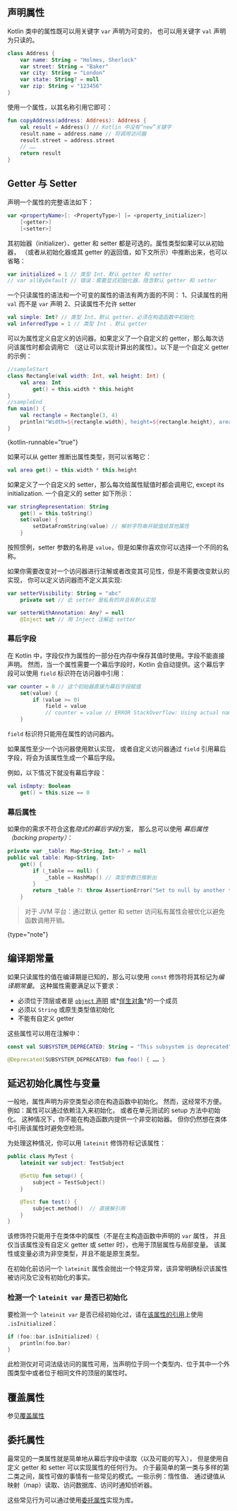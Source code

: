 [//]: # (title: 属性)

## 声明属性

Kotlin 类中的属性既可以用关键字 `var` 声明为可变的， 也可以用关键字 `val` 声明为只读的。

```kotlin
class Address {
    var name: String = "Holmes, Sherlock"
    var street: String = "Baker"
    var city: String = "London"
    var state: String? = null
    var zip: String = "123456"
}
```

使用一个属性，以其名称引用它即可：

```kotlin
fun copyAddress(address: Address): Address {
    val result = Address() // Kotlin 中没有“new”关键字
    result.name = address.name // 将调用访问器
    result.street = address.street
    // ……
    return result
}
```

## Getter 与 Setter

声明一个属性的完整语法如下：

```kotlin
var <propertyName>[: <PropertyType>] [= <property_initializer>]
    [<getter>]
    [<setter>]
```

其初始器（initializer）、getter 和 setter 都是可选的。属性类型如果可以从初始器，
（或者从初始化器或其 getter 的返回值，如下文所示）中推断出来，也可以省略：

```kotlin
var initialized = 1 // 类型 Int、默认 getter 和 setter
// var allByDefault // 错误：需要显式初始化器，隐含默认 getter 和 setter
```

一个只读属性的语法和一个可变的属性的语法有两方面的不同：
1、只读属性的用 `val` 而不是 `var` 声明 2、只读属性不允许 setter

```kotlin
val simple: Int? // 类型 Int、默认 getter、必须在构造函数中初始化
val inferredType = 1 // 类型 Int 、默认 getter
```

可以为属性定义自定义的访问器。如果定义了一个自定义的 getter，那么每次访问该属性时都会调用它
（这让可以实现计算出的属性）。以下是一个自定义 getter 的示例：

```kotlin
//sampleStart
class Rectangle(val width: Int, val height: Int) {
    val area: Int
        get() = this.width * this.height
}
//sampleEnd
fun main() {
    val rectangle = Rectangle(3, 4)
    println("Width=${rectangle.width}, height=${rectangle.height}, area=${rectangle.area}")
}
```
{kotlin-runnable="true"}

如果可以从 getter 推断出属性类型，则可以省略它：

```kotlin
val area get() = this.width * this.height
```

如果定义了一个自定义的 setter，那么每次给属性赋值时都会调用它, except its initialization.
一个自定义的 setter 如下所示：

```kotlin
var stringRepresentation: String
    get() = this.toString()
    set(value) {
        setDataFromString(value) // 解析字符串并赋值给其他属性
    }
```

按照惯例，setter 参数的名称是 `value`，但是如果你喜欢你可以选择一个不同的名称。

如果你需要改变对一个访问器进行注解或者改变其可见性，但是不需要改变默认的实现，
你可以定义访问器而不定义其实现:

```kotlin
var setterVisibility: String = "abc"
    private set // 此 setter 是私有的并且有默认实现

var setterWithAnnotation: Any? = null
    @Inject set // 用 Inject 注解此 setter
```

### 幕后字段

在 Kotlin 中，字段仅作为属性的一部分在内存中保存其值时使用。字段不能直接声明。
然而，当一个属性需要一个幕后字段时，Kotlin 会自动提供。这个幕后字段可以使用
`field` 标识符在访问器中引用：

```kotlin
var counter = 0 // 这个初始器直接为幕后字段赋值
    set(value) {
        if (value >= 0)
            field = value
            // counter = value // ERROR StackOverflow: Using actual name 'counter' would make setter recursive
    }
```

`field` 标识符只能用在属性的访问器内。

如果属性至少一个访问器使用默认实现，
或者自定义访问器通过 `field` 引用幕后字段，将会为该属性生成一个幕后字段。

例如，以下情况下就没有幕后字段：

```kotlin
val isEmpty: Boolean
    get() = this.size == 0
```

### 幕后属性

如果你的需求不符合这套*隐式的幕后字段*方案， 那么总可以使用
*幕后属性（backing property）*：

```kotlin
private var _table: Map<String, Int>? = null
public val table: Map<String, Int>
    get() {
        if (_table == null) {
            _table = HashMap() // 类型参数已推断出
        }
        return _table ?: throw AssertionError("Set to null by another thread")
    }
```

> 对于 JVM 平台：通过默认 getter 和 setter 访问私有属性会被优化以避免函数调用开销。
>
{type="note"}

## 编译期常量

如果只读属性的值在编译期是已知的，那么可以使用 `const` 修饰符将其标记为*编译期常量*。
这种属性需要满足以下要求：

* 必须位于顶层或者是 [`object` 声明](object-declarations.md#object-declarations-overview) 或*[伴生对象](object-declarations.md#伴生对象)*的一个成员
* 必须以 `String` 或原生类型值初始化
* 不能有自定义 getter

这些属性可以用在注解中：

```kotlin
const val SUBSYSTEM_DEPRECATED: String = "This subsystem is deprecated"

@Deprecated(SUBSYSTEM_DEPRECATED) fun foo() { …… }
```

## 延迟初始化属性与变量

一般地，属性声明为非空类型必须在构造函数中初始化。
然而，这经常不方便。例如：属性可以通过依赖注入来初始化，
或者在单元测试的 setup 方法中初始化。 这种情况下，你不能在构造函数内提供一个非空初始器。
但你仍然想在类体中引用该属性时避免空检测。

为处理这种情况，你可以用 `lateinit` 修饰符标记该属性：

```kotlin
public class MyTest {
    lateinit var subject: TestSubject

    @SetUp fun setup() {
        subject = TestSubject()
    }

    @Test fun test() {
        subject.method()  // 直接解引用
    }
}
```

该修饰符只能用于在类体中的属性（不是在主构造函数中声明的 `var` 属性，
并且仅当该属性没有自定义 getter 或 setter 时），也用于顶层属性与局部变量。
该属性或变量必须为非空类型，并且不能是原生类型。

在初始化前访问一个 `lateinit` 属性会抛出一个特定异常，该异常明确标识该属性<!--
-->被访问及它没有初始化的事实。

### 检测一个 `lateinit var` 是否已初始化

要检测一个 `lateinit var` 是否已经初始化过，请在[该属性的引用](reflection.md#属性引用)上使用 `.isInitialized`：

```kotlin
if (foo::bar.isInitialized) {
    println(foo.bar)
}
```

此检测仅对可词法级访问的属性可用，当声明位于同一个类型内、位于其中一个<!--
-->外围类型中或者位于相同文件的顶层的属性时。

## 覆盖属性

参见[覆盖属性](inheritance.md#覆盖属性)

## 委托属性

最常见的一类属性就是简单地从幕后字段中读取（以及可能的写入）， 但是使用自定义 getter 和 setter
可以实现属性的任何行为。
介于最简单的第一类与多样的第二类之间，属性可做的事情<!--
-->有一些常见的模式。一些示例：惰性值、 通过键值从映射（map）读取、访问数据库、访问时通知侦听器。

这些常见行为可以通过使用[委托属性](delegated-properties.md)实现为库。
